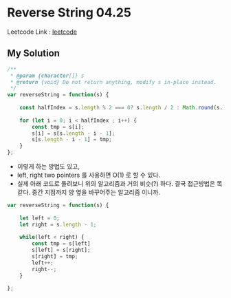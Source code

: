 # **Reverse String 04.25**

Leetcode Link : [leetcode](https://leetcode.com/problems/reverse-string)

## **My Solution**

```javascript
/**
 * @param {character[]} s
 * @return {void} Do not return anything, modify s in-place instead.
 */
var reverseString = function(s) {
    
    const halfIndex = s.length % 2 === 0? s.length / 2 : Math.round(s.length / 2);
    
    for (let i = 0; i < halfIndex ; i++) {
        const tmp = s[i];
        s[i] = s[s.length - i - 1];
        s[s.length - i - 1] = tmp;
    }
};
```
- 이렇게 하는 방법도 있고,
- left, right two pointers 를 사용하면 O(1) 로 할 수 있다. 
- 실제 아래 코드로 돌려보니 위의 알고리즘과 거의 비슷(?) 하다. 결국 접근방법은 똑같다. 중간 지점까지 양 옆을 바꾸어주는 알고리즘 이니까. 

```javascript
var reverseString = function(s) {
    
    let left = 0;
    let right = s.length - 1;
    
    while(left < right) {
        const tmp = s[left]
        s[left] = s[right];
        s[right] = tmp;
        left++;
        right--;
    }
  
};
```
